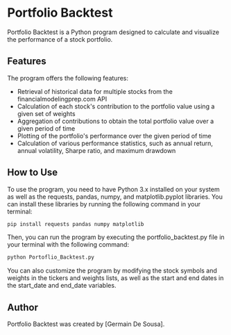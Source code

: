 # Portfolio Backtest
Portfolio Backtest is a Python program designed to calculate and visualize the performance of a stock portfolio.

## Features
The program offers the following features:

- Retrieval of historical data for multiple stocks from the financialmodelingprep.com API 
- Calculation of each stock's contribution to the portfolio value using a given set of weights 
- Aggregation of contributions to obtain the total portfolio value over a given period of time 
- Plotting of the portfolio's performance over the given period of time 
- Calculation of various performance statistics, such as annual return, annual volatility, Sharpe ratio, and maximum drawdown

## How to Use
To use the program, you need to have Python 3.x installed on your system as well as the requests, pandas, numpy, and matplotlib.pyplot libraries. You can install these libraries by running the following command in your terminal:

```python
pip install requests pandas numpy matplotlib
```

Then, you can run the program by executing the portfolio_backtest.py file in your terminal with the following command:

```python
python Portoflio_Backtest.py
```

You can also customize the program by modifying the stock symbols and weights in the tickers and weights lists, as well as the start and end dates in the start_date and end_date variables.

## Author
Portfolio Backtest was created by [Germain De Sousa].
